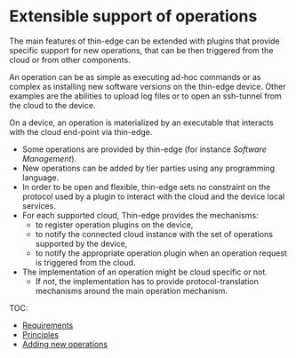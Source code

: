 # Extensible support of operations

The main features of thin-edge can be extended with plugins that provide specific support for new operations,
that can be then triggered from the cloud or from other components.

An operation can be as simple as executing ad-hoc commands or as complex as installing new software versions
on the thin-edge device. Other examples are the abilities to upload log files
or to open an ssh-tunnel from the cloud to the device.

On a device, an operation is materialized by an executable that interacts with the cloud end-point via thin-edge.
* Some operations are provided by thin-edge (for instance *Software Management*).
* New operations can be added by tier parties using any programming language.
* In order to be open and flexible, thin-edge sets no constraint on the protocol
  used by a plugin to interact with the cloud and the device local services.
* For each supported cloud, Thin-edge provides the mechanisms:
  * to register operation plugins on the device,
  * to notify the connected cloud instance with the set of operations supported by the device,
  * to notify the appropriate operation plugin when an operation request is triggered from the cloud.
* The implementation of an operation might be cloud specific or not.
  * If not, the implementation has to provide protocol-translation mechanisms around the main operation mechanism.

TOC:
* [Requirements](./requirements.md)
* [Principles](./principles.md)
* [Adding new operations](./thin-edge-supported-operations.md)
